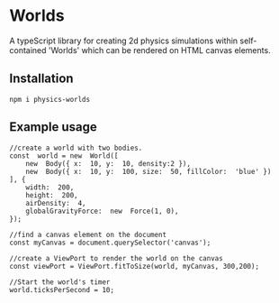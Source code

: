 # Worlds
A typeScript library for creating 2d physics simulations within self-contained 'Worlds' which can be rendered on HTML canvas elements.

## Installation
```npm i physics-worlds```

## Example usage
```
//create a world with two bodies.
const  world = new  World([
	new  Body({ x:  10, y:  10, density:2 }),
	new  Body({ x:  10, y:  100, size:  50, fillColor:  'blue' })
], {
	width:  200,
	height:  200,
	airDensity:  4,
	globalGravityForce:  new  Force(1, 0),
});

//find a canvas element on the document
const myCanvas = document.querySelector('canvas');

//create a ViewPort to render the world on the canvas
const viewPort = ViewPort.fitToSize(world, myCanvas, 300,200);

//Start the world's timer 
world.ticksPerSecond = 10;
```
